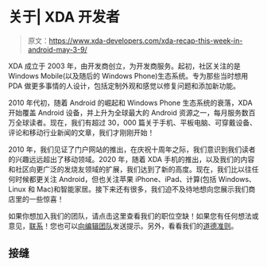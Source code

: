 # 关于| XDA 开发者

> 原文：<https://www.xda-developers.com/xda-recap-this-week-in-android-may-3-9/>

XDA 成立于 2003 年，由开发商创立，为开发商服务。起初，社区关注的是 Windows Mobile(以及随后的 Windows Phone)生态系统。专为那些当时想用 PDA 做更多事情的人设计，包括定制外观和感觉以修复问题和添加新功能。

2010 年代初，随着 Android 的崛起和 Windows Phone 生态系统的衰落，XDA 开始覆盖 Android 设备，并上升为全球最大的 Android 资源之一，每月服务数百万全球读者。现在，我们有超过 30，000 篇关于手机、平板电脑、可穿戴设备、评论和移动行业新闻的文章，我们才刚刚开始！

2010 年，我们见证了门户网站的推出，在庆祝十周年之际，我们意识到我们读者的兴趣远远超出了移动领域。2020 年，随着 XDA 手机的推出，以及我们的内容和社区向更广泛的发烧友领域的扩展，我们达到了新的高度。现在，我们比以往任何时候都更关注 Android，但也关注苹果 iPhone、iPad、计算(包括 Windows、Linux 和 Mac)和智能家居。接下来还有很多，我们迫不及待地想向您展示我们商店里的一些惊喜！

如果你想加入我们的团队，请点击这里查看我们的职位空缺！如果您有任何想法或意见，[联系](/contact/)！您也可以[向编辑团队](/contact/#submit-story-tip)发送提示。另外，看看我们的[道德准则](/ethics-policy/)。

## 接缝